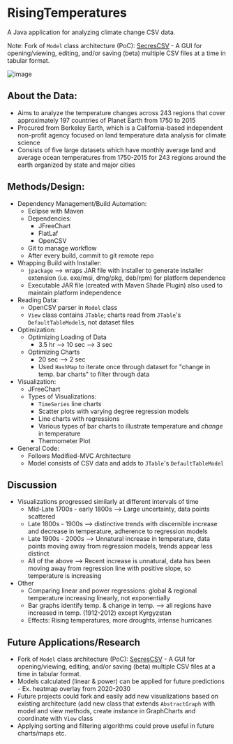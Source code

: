 # RisingTemperatures
A Java application for analyzing climate change CSV data.<p>
Note: Fork of `Model` class architecture (PoC): [SecresCSV](https://github.com/PranavAmarnath/SecresCSV) - A GUI for opening/viewing, editing, and/or saving (beta) multiple CSV files at a time in tabular format.

![image](https://user-images.githubusercontent.com/64337291/110227837-187ba680-7eb1-11eb-9aca-db3376051565.png)

## About the Data:
* Aims to analyze the temperature changes across 243 regions that cover approximately 197 countries of Planet Earth from 1750 to 2015
* Procured from Berkeley Earth, which is a California-based independent non-profit agency focused on land temperature data analysis for climate science
* Consists of five large datasets which have monthly average land and average ocean temperatures from 1750-2015 for 243 regions around the earth organized by state and major cities

## Methods/Design:
* Dependency Management/Build Automation:
  * Eclipse with Maven
  * Dependencies:
    * JFreeChart
    * FlatLaf
    * OpenCSV
  * Git to manage workflow
  * After every build, commit to git remote repo
* Wrapping Build with Installer:
  * `jpackage` --> wraps JAR file with installer to generate installer extension (i.e. exe/msi, dmg/pkg, deb/rpm) for platform dependence
  * Executable JAR file (created with Maven Shade Plugin) also used to maintain platform independence
* Reading Data:
  * OpenCSV parser in `Model` class
  * `View` class contains `JTable`; charts read from `JTable`'s `DefaultTableModel`s, not dataset files
* Optimization:
  * Optimizing Loading of Data
    * 3.5 hr --> 10 sec --> 3 sec
  * Optimizing Charts
    * 20 sec --> 2 sec
    * Used `HashMap` to iterate once through dataset for "change in temp. bar charts" to filter through data
* Visualization:
  * JFreeChart
  * Types of Visualizations:
    * `TimeSeries` line charts
    * Scatter plots with varying degree regression models
    * Line charts with regressions
    * Various types of bar charts to illustrate temperature and *change* in temperature
    * Thermometer Plot
* General Code:
  * Follows Modified-MVC Architecture
  * Model consists of CSV data and adds to `JTable`'s `DefaultTableModel`

## Discussion
* Visualizations progressed similarly at different intervals of time
  * Mid-Late 1700s - early 1800s --> Large uncertainty, data points scattered
  * Late 1800s - 1900s --> distinctive trends with discernible increase and decrease in temperature, adherence to regression models
  * Late 1900s - 2000s --> Unnatural increase in temperature, data points moving away from regression models, trends appear less distinct
  * All of the above --> Recent increase is unnatural, data has been moving away from regression line with positive slope, so temperature is increasing
* Other
  * Comparing linear and power regressions: global & regional temperature increasing linearly, not exponentially
  * Bar graphs identify temp. & change in temp. --> all regions have increased in temp. (1912-2012) except Kyrgyzstan
  * Effects: Rising temperatures, more droughts, intense hurricanes
  
## Future Applications/Research
* Fork of `Model` class architecture (PoC): [SecresCSV](https://github.com/PranavAmarnath/SecresCSV) - A GUI for opening/viewing, editing, and/or saving (beta) multiple CSV files at a time in tabular format.
* Models calculated (linear & power) can be applied for future predictions - Ex. heatmap overlay from 2020-2030
* Future projects could fork and easily add new visualizations based on existing architecture (add new class that extends `AbstractGraph` with model and view methods, create instance in GraphCharts and coordinate with `View` class
* Applying sorting and filtering algorithms could prove useful in future charts/maps etc.
